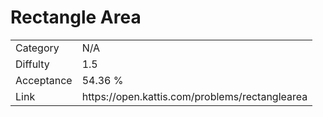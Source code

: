 # Rectangle Area

<table>
    <tr>
        <td>Category</td>
        <td>N/A</td>
    </tr>
    <tr>
        <td>Diffulty</td>
        <td>1.5</td>
    </tr>
    <tr>
        <td>Acceptance</td>
        <td>54.36 %</td>
    </tr>
    <tr>
        <td>Link</td>
        <td>https://open.kattis.com/problems/rectanglearea</td>
    </tr>
</table>